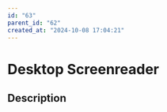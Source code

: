 ```yaml
---
id: "63"
parent_id: "62"
created_at: "2024-10-08 17:04:21"
---
```


# Desktop Screenreader

## Description

